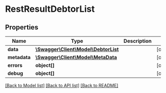 # RestResultDebtorList

## Properties
Name | Type | Description | Notes
------------ | ------------- | ------------- | -------------
**data** | [**\Swagger\Client\Model\DebtorList**](DebtorList.md) |  | [optional] 
**metadata** | [**\Swagger\Client\Model\MetaData**](MetaData.md) |  | [optional] 
**errors** | **object[]** |  | [optional] 
**debug** | **object[]** |  | [optional] 

[[Back to Model list]](../README.md#documentation-for-models) [[Back to API list]](../README.md#documentation-for-api-endpoints) [[Back to README]](../README.md)


